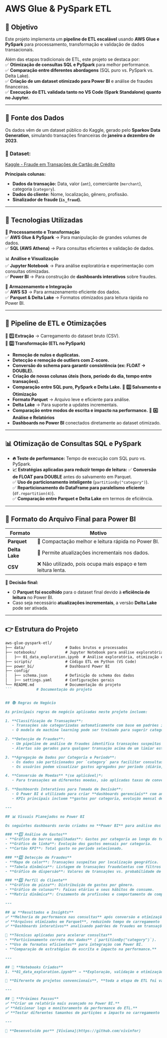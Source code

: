 # **AWS Glue & PySpark ETL**

## 📌 **Objetivo**
Este projeto implementa um **pipeline de ETL escalável** usando **AWS Glue e PySpark** para processamento, transformação e validação de dados transacionais.  

Além das etapas tradicionais de ETL, este projeto se destaca por:  
✅ **Otimização de consultas SQL e PySpark** para melhor performance.  
✅ **Comparação entre diferentes abordagens** (SQL puro vs. PySpark vs. Delta Lake).  
✅ **Criação de um dataset otimizado para Power BI** e análise de fraudes financeiras.  
✅ **Execução do ETL validada tanto no VS Code (Spark Standalone) quanto no Jupyter.**  

---

## 🔹 **Fonte dos Dados**
Os dados vêm de um dataset público do Kaggle, gerado pelo **Sparkov Data Generation**, simulando transações financeiras de **janeiro a dezembro de 2023**.

### 📌 **Dataset**:
[Kaggle - Fraude em Transações de Cartão de Crédito](https://www.kaggle.com/competitions/fraude-em-transaes-de-carto-de-crdito/data)

**Principais colunas:**
- **Dados da transação:** Data, valor (`amt`), comerciante (`merchant`), categoria (`category`).
- **Dados do cliente:** Nome, localização, gênero, profissão.
- **Sinalizador de fraude (`is_fraud`).**

---

## 🔹 **Tecnologias Utilizadas**
💾 **Processamento e Transformação**  
✅ **AWS Glue & PySpark** → Para manipulação de grandes volumes de dados.  
✅ **SQL (AWS Athena)** → Para consultas eficientes e validação de dados.  

📊 **Análise e Visualização**  
✅ **Jupyter Notebook** → Para análise exploratória e experimentação com consultas otimizadas.  
✅ **Power BI** → Para construção de **dashboards interativos** sobre fraudes.  

🚀 **Armazenamento e Integração**  
✅ **AWS S3** → Para armazenamento eficiente dos dados.  
✅ **Parquet & Delta Lake** → Formatos otimizados para leitura rápida no Power BI.  

---

## 🚀 **Pipeline de ETL e Otimizações**
🔹 **1️⃣ Extração** → Carregamento do dataset bruto (CSV).  
🔹 **2️⃣ Transformação (ETL no PySpark)**
   - **Remoção de nulos e duplicatas.**
   - **Detecção e remoção de outliers com Z-score.**
   - **Conversão do schema para garantir consistência (ex: FLOAT → DOUBLE).**
   - **Criação de novas colunas úteis (hora, período do dia, tempo entre transações).**
   - **Comparação entre SQL puro, PySpark e Delta Lake.**
🔹 **3️⃣ Salvamento e Otimização**
   - **Formato Parquet** → Arquivo leve e eficiente para análise.
   - **Delta Lake** → Para suporte a updates incrementais.
   - **Comparação entre modos de escrita e impacto na performance.**
🔹 **4️⃣ Análise e Relatórios**
   - **Dashboards no Power BI** conectados diretamente ao dataset otimizado.

---

## 📊 **Otimização de Consultas SQL e PySpark**
- **🔥 Teste de performance:** Tempo de execução com SQL puro vs. PySpark.
- **📈 Estratégias aplicadas para reduzir tempo de leitura:**
  ✅ **Conversão de FLOAT para DOUBLE** antes do salvamento em Parquet.  
  ✅ **Uso de particionamento inteligente** (`partitionBy("category")`).  
  ✅ **Reparticionamento do DataFrame para paralelismo eficiente** (`df.repartition(4)`).  
  ✅ **Comparação entre Parquet e Delta Lake** em termos de eficiência.  

---

## 🔹 **Formato do Arquivo Final para Power BI**
| Formato | Motivo |
|---------|--------|
| **Parquet** | 🚀 Compactação melhor e leitura rápida no Power BI. |
| **Delta Lake** | 🔄 Permite atualizações incrementais nos dados. |
| **CSV** | ❌ Não utilizado, pois ocupa mais espaço e tem leitura lenta. |

📌 **Decisão final:**  
- O **Parquet foi escolhido** para o dataset final devido à **eficiência de leitura** no Power BI.  
- Caso seja necessário **atualizações incrementais**, a versão **Delta Lake** pode ser ativada.

---

## 👉 Estrutura do Projeto


```md
aws-glue-pyspark-etl/
├── data/                  # Dados brutos e processados
├── notebooks/             # Jupyter Notebook para análise exploratória
│   ├── 01_data_exploration.ipynb  # Análise exploratória, otimização e insights
├── scripts/               # Código ETL em Python (VS Code)
├── power_bi/              # Dashboard Power BI
├── config/                
│   ├── schema.json        # Definição do schema dos dados
│   ├── settings.yaml      # Configurações gerais
└── README.md              # Documentação do projeto
```           # Documentação do projeto


## 📚 Regras de Negócio

As principais regras de negócio aplicadas neste projeto incluem:

1. **Classificação de Transações**:  
   - Transações são categorizadas automaticamente com base em padrões identificados nos dados históricos.
   - O modelo de machine learning pode ser treinado para sugerir categorias para novas transações.

2. **Detecção de Fraudes**:  
   - Um pipeline de análise de fraudes identifica transações suspeitas com base em padrões de comportamento.
   - Alertas são gerados para qualquer transação acima de um limiar estatístico.

3. **Agregação de Dados por Categoria e Período**:  
   - Os dados são particionados por `category` para facilitar consultas e otimizar o desempenho.
   - Os usuários podem visualizar gastos agregados por período (diário, semanal, mensal).

4. **Conversão de Moedas** *(se aplicável)*:  
   - Para transações em diferentes moedas, são aplicadas taxas de conversão para padronizar os valores.

5. **Dashboards Interativos para Tomada de Decisão**:  
   - O Power BI é utilizado para criar **dashboards gerenciais** com análises detalhadas de transações e fraudes.
   - KPIs principais incluem **gastos por categoria, evolução mensal de fraudes, e padrões de comportamento de clientes**.

---

## 📊 Visuais Planejados no Power BI

Os seguintes dashboards serão criados no **Power BI** para análise dos dados:

### **1️⃣ Análise de Gastos**
- **Gráfico de barras empilhadas**: Gastos por categoria ao longo do tempo.
- **Gráfico de linha**: Evolução dos gastos mensais por categoria.
- **Cartão KPI**: Total gasto no período selecionado.

### **2️⃣ Detecção de Fraudes**
- **Mapa de calor**: Transações suspeitas por localização geográfica.
- **Tabela dinâmica**: Listagem de transações fraudulentas com filtros interativos.
- **Gráfico de dispersão**: Valores de transações vs. probabilidade de fraude.

### **3️⃣ Perfil do Cliente**
- **Gráfico de pizza**: Distribuição de gastos por gênero.
- **Gráfico de colunas**: Faixas etárias e seus hábitos de consumo.
- **Matriz dinâmica**: Cruzamento de profissões e comportamento de compra.

---

## 📊 **Resultados e Insights**
✅ **Melhoria de performance nas consultas** após conversão e otimização.  
✅ **Arquivos otimizados em Parquet**, reduzindo tempo de carregamento no Power BI.  
✅ **Dashboards interativos** analisando padrões de fraudes em transações.  

🚀 **Técnicas aplicadas para acelerar consultas**  
- **Particionamento correto dos dados** (`partitionBy("category")`).  
- **Uso de formatos eficientes** para integração com Power BI.  
- **Comparação de estratégias de escrita e impacto na performance.**  

---

## 📔 **Notebooks Criados**
1. **01_data_exploration.ipynb** → **Exploração, validação e otimização do dataset**.  

📌 **Diferente de projetos convencionais**, **toda a etapa de ETL foi validada no VS Code** para garantir um fluxo de dados escalável e eficiente, enquanto **o notebook foca na análise e otimização de consultas para exploração dos dados**.

---

## 🔄 **Próximos Passos**
✅ **Criar um relatório mais avançado no Power BI.**  
✅ **Adicionar logs e monitoramento da performance do ETL.**  
✅ **Testar diferentes tamanhos de partições e impacto no carregamento do Power BI.**  

---

📌 **Desenvolvido por** [Viviana](https://github.com/vivinfor)  
